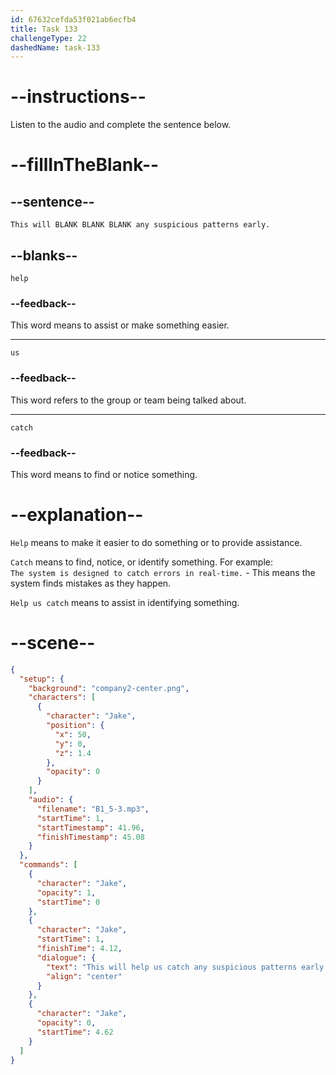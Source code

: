 ```yaml
---
id: 67632cefda53f021ab6ecfb4
title: Task 133
challengeType: 22
dashedName: task-133
---
```

<!-- (audio) This will help us catch any suspicious patterns early. -->

# --instructions--

Listen to the audio and complete the sentence below.

# --fillInTheBlank--

## --sentence--

`This will BLANK BLANK BLANK any suspicious patterns early.`

## --blanks--

`help`

### --feedback--

This word means to assist or make something easier.

---

`us`

### --feedback--

This word refers to the group or team being talked about.

---

`catch`

### --feedback--

This word means to find or notice something.

# --explanation--

`Help` means to make it easier to do something or to provide assistance.

`Catch` means to find, notice, or identify something. For example:  
`The system is designed to catch errors in real-time.` - This means the system finds mistakes as they happen.

`Help us catch` means to assist in identifying something. 

# --scene--

```json
{
  "setup": {
    "background": "company2-center.png",
    "characters": [
      {
        "character": "Jake",
        "position": {
          "x": 50,
          "y": 0,
          "z": 1.4
        },
        "opacity": 0
      }
    ],
    "audio": {
      "filename": "B1_5-3.mp3",
      "startTime": 1,
      "startTimestamp": 41.96,
      "finishTimestamp": 45.08
    }
  },
  "commands": [
    {
      "character": "Jake",
      "opacity": 1,
      "startTime": 0
    },
    {
      "character": "Jake",
      "startTime": 1,
      "finishTime": 4.12,
      "dialogue": {
        "text": "This will help us catch any suspicious patterns early.",
        "align": "center"
      }
    },
    {
      "character": "Jake",
      "opacity": 0,
      "startTime": 4.62
    }
  ]
}
```
